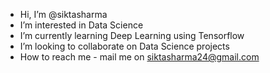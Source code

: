 -  Hi, I’m @siktasharma
-  I’m interested in Data Science 
-  I’m currently learning Deep Learning using Tensorflow
-  I’m looking to collaborate on Data Science projects
-  How to reach me - mail me on siktasharma24@gmail.com

<!---
siktasharma/siktasharma is a ✨ special ✨ repository because its `README.md` (this file) appears on your GitHub profile.
You can click the Preview link to take a look at your changes.
--->
